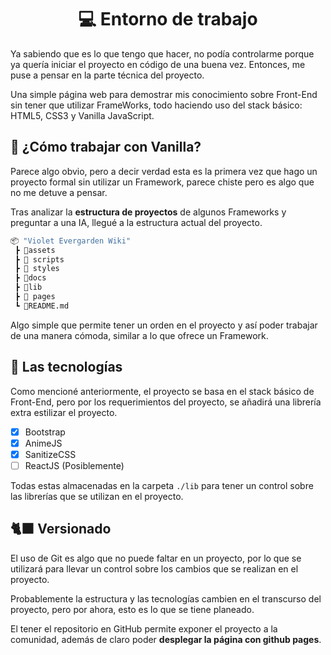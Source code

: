 <h1 align='center'>💻 Entorno de trabajo</h1>

Ya sabiendo que es lo que tengo que hacer, no podía controlarme porque ya quería iniciar el proyecto en código de una buena vez. Entonces, me puse a pensar en la parte técnica del proyecto.

Una simple página web para demostrar mis conocimiento sobre Front-End sin tener que utilizar FrameWorks, todo haciendo uso del stack básico: HTML5, CSS3 y Vanilla JavaScript.

## 🤨 ¿Cómo trabajar con Vanilla?

Parece algo obvio, pero a decir verdad esta es la primera vez que hago un proyecto formal sin utilizar un Framework, parece chiste pero es algo que no me detuve a pensar.

Tras analizar la **estructura de proyectos** de algunos Frameworks y preguntar a una IA, llegué a la estructura actual del proyecto.

```bash
📦 "Violet Evergarden Wiki"
 ┣ 📂assets
 ┣ 📁 scripts
 ┣ 📁 styles
 ┣ 📂docs
 ┣ 📂lib
 ┣ 📂 pages
 ┗ 📜README.md
```

Algo simple que permite tener un orden en el proyecto y así poder trabajar de una manera cómoda, similar a lo que ofrece un Framework.

## 🤖 Las tecnologías

Como mencioné anteriormente, el proyecto se basa en el stack básico de Front-End, pero por los requerimientos del proyecto, se añadirá una librería extra estilizar el proyecto.

- [x] Bootstrap
- [x] AnimeJS
- [x] SanitizeCSS
- [ ] ReactJS (Posiblemente)

Todas estas almacenadas en la carpeta `./lib` para tener un control sobre las librerías que se utilizan en el proyecto.

## 🐈‍⬛ Versionado

El uso de Git es algo que no puede faltar en un proyecto, por lo que se utilizará para llevar un control sobre los cambios que se realizan en el proyecto.

Probablemente la estructura y las tecnologías cambien en el transcurso del proyecto, pero por ahora, esto es lo que se tiene planeado.

El tener el repositorio en GitHub permite exponer el proyecto a la comunidad, además de claro poder **desplegar la página con github pages**.